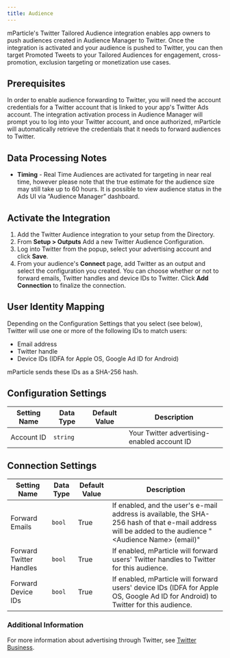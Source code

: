```yaml
---
title: Audience
---
```


mParticle's Twitter Tailored Audience integration enables app owners to push audiences created in Audience Manager to Twitter. Once the integration is activated and your audience is pushed to Twitter, you can then target Promoted Tweets to your Tailored Audiences for engagement, cross-promotion, exclusion targeting or monetization use cases.

## Prerequisites

In order to enable audience forwarding to Twitter, you will need the account credentials for a Twitter account that is linked to your app's Twitter Ads account. The integration activation process in Audience Manager will prompt you to log into your Twitter account, and once authorized, mParticle will automatically retrieve the credentials that it needs to forward audiences to Twitter.

## Data Processing Notes

* **Timing** - Real Time Audiences are activated for targeting in near real time, however please note that the true estimate for the audience size may still take up to 60 hours.  It is possible to view audience status in the Ads UI via “Audience Manager” dashboard.

## Activate the Integration

1. Add the Twitter Audience integration to your setup from the Directory.
2. From **Setup > Outputs** Add a new Twitter Audience Configuration.
3. Log into Twitter from the popup, select your advertising account and click **Save**.
4. From your audience's **Connect** page, add Twitter as an output and select the configuration you created. You can choose whether or not to forward emails, Twitter handles and device IDs to Twitter. Click **Add Connection** to finalize the connection.

## User Identity Mapping

Depending on the Configuration Settings that you select (see below), Twitter will use one or more of the following IDs to match users:

* Email address 
* Twitter handle
* Device IDs (IDFA for Apple OS, Google Ad ID for Android)

mParticle sends these IDs as a SHA-256 hash.

## Configuration Settings

Setting Name | Data Type | Default Value | Description 
|---|---|---|---
Account ID | `string` | | Your Twitter advertising-enabled account ID

## Connection Settings

Setting Name | Data Type | Default Value | Description 
|---|---|---|---
Forward Emails | `bool` | True| If enabled, and the user's e-mail address is available, the SHA-256 hash of that e-mail address will be added to the audience "&lt;Audience Name&gt; (email)"
Forward Twitter Handles | `bool` | True| If enabled, mParticle will forward users' Twitter handles to Twitter for this audience.
Forward Device IDs | `bool` | True| If enabled, mParticle will forward users' device IDs (IDFA for Apple OS, Google Ad ID for Android) to Twitter for this audience.

### Additional Information

For more information about advertising through Twitter, see [Twitter Business](https://business.twitter.com/en/help.html). 